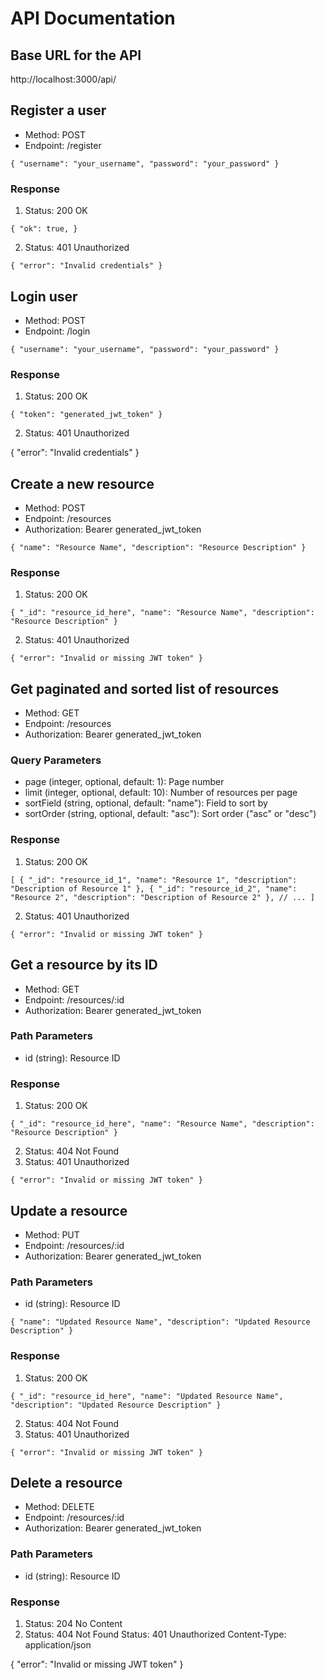 # API Documentation

## Base URL for the API

http://localhost:3000/api/

## Register a user

- Method: POST
- Endpoint: /register

`{
    "username": "your_username",
    "password": "your_password"
}`

### Response

1. Status: 200 OK

`{
    "ok": true,
}`

2. Status: 401 Unauthorized

`{
    "error": "Invalid credentials"
}`

## Login user

- Method: POST
- Endpoint: /login

`{
    "username": "your_username",
    "password": "your_password"
}`

### Response

1. Status: 200 OK

`{
    "token": "generated_jwt_token"
}`

2. Status: 401 Unauthorized

{
    "error": "Invalid credentials"
}

## Create a new resource

- Method: POST
- Endpoint: /resources
- Authorization: Bearer generated_jwt_token

`{
    "name": "Resource Name",
    "description": "Resource Description"
}`

### Response

1. Status: 200 OK

`{
    "_id": "resource_id_here",
    "name": "Resource Name",
    "description": "Resource Description"
}`

2. Status: 401 Unauthorized

`{
    "error": "Invalid or missing JWT token"
}`

##  Get paginated and sorted list of resources

- Method: GET
- Endpoint: /resources
- Authorization: Bearer generated_jwt_token

### Query Parameters

- page (integer, optional, default: 1): Page number
- limit (integer, optional, default: 10): Number of resources per page
- sortField (string, optional, default: "name"): Field to sort by
- sortOrder (string, optional, default: "asc"): Sort order ("asc" or "desc")

### Response

1. Status: 200 OK

`[
{
    "_id": "resource_id_1",
    "name": "Resource 1",
    "description": "Description of Resource 1"
},
{
    "_id": "resource_id_2",
    "name": "Resource 2",
    "description": "Description of Resource 2"
},
// ...
]`

2. Status: 401 Unauthorized

`{
    "error": "Invalid or missing JWT token"
}`

## Get a resource by its ID

- Method: GET
- Endpoint: /resources/:id
- Authorization: Bearer generated_jwt_token

### Path Parameters

- id (string): Resource ID

### Response

1. Status: 200 OK

`{
    "_id": "resource_id_here",
    "name": "Resource Name",
    "description": "Resource Description"
}`

2. Status: 404 Not Found
3. Status: 401 Unauthorized

`{
    "error": "Invalid or missing JWT token"
}`

## Update a resource

- Method: PUT
- Endpoint: /resources/:id
- Authorization: Bearer generated_jwt_token

### Path Parameters

- id (string): Resource ID

`{
    "name": "Updated Resource Name",
    "description": "Updated Resource Description"
}`

### Response

1. Status: 200 OK

`{
    "_id": "resource_id_here",
    "name": "Updated Resource Name",
    "description": "Updated Resource Description"
}`

2. Status: 404 Not Found
3. Status: 401 Unauthorized

`{
    "error": "Invalid or missing JWT token"
}`

## Delete a resource

- Method: DELETE
- Endpoint: /resources/:id
- Authorization: Bearer generated_jwt_token

### Path Parameters

- id (string): Resource ID

### Response

1. Status: 204 No Content
2. Status: 404 Not Found
Status: 401 Unauthorized
Content-Type: application/json

{
    "error": "Invalid or missing JWT token"
}
